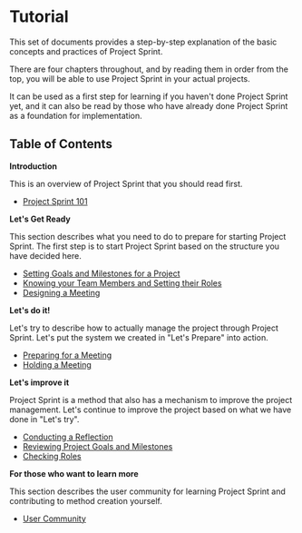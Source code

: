 # Tutorial

This set of documents provides a step-by-step explanation of the basic concepts and practices of Project Sprint.

There are four chapters throughout, and by reading them in order from the top, you will be able to use Project Sprint in your actual projects.

It can be used as a first step for learning if you haven't done Project Sprint yet, and it can also be read by those who have already done Project Sprint as a foundation for implementation.

## Table of Contents

**Introduction**

This is an overview of Project Sprint that you should read first.

* [Project Sprint 101](project-sorint-101.md)

**Let's Get Ready**

This section describes what you need to do to prepare for starting Project Sprint. The first step is to start Project Sprint based on the structure you have decided here.

* [Setting Goals and Milestones for a Project](1-1.md)
* [Knowing your Team Members and Setting their Roles](1-2.md)
* [Designing a Meeting](1-3.md)

**Let's do it!**

Let's try to describe how to actually manage the project through Project Sprint. Let's put the system we created in "Let's Prepare" into action.

* [Preparing for a Meeting](2-1.md)
* [Holding a Meeting](2-2.md)

**Let's improve it**

Project Sprint is a method that also has a mechanism to improve the project management. Let's continue to improve the project based on what we have done in "Let's try".

* [Conducting a Reflection](3-1.md)
* [Reviewing Project Goals and Milestones](3-2.md)
* [Checking Roles](3-3.md)

**For those who want to learn more**

This section describes the user community for learning Project Sprint and contributing to method creation yourself.

* [User Community](user-community.md)
